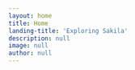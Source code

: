 ```yaml
---
layout: home
title: Home
landing-title: 'Exploring Sakila'
description: null
image: null
author: null
---
```

